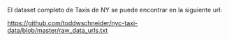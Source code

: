 El dataset completo de Taxis de NY se puede encontrar en la siguiente url:

https://github.com/toddwschneider/nyc-taxi-data/blob/master/raw_data_urls.txt